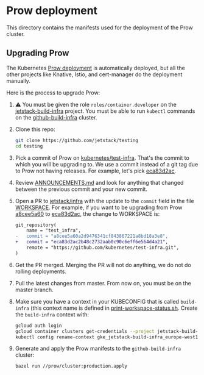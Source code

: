 # Prow deployment

This directory contains the manifests used for the deployment of the Prow
cluster.

## Upgrading Prow

The Kubernetes [Prow
deployment](https://github.com/kubernetes/test-infra/tree/master/prow) is
automatically deployed, but all the other projects like Knative, Istio, and
cert-manager do the deployment manually.

Here is the process to upgrade Prow:

1. ⚠️ You must be given the role `roles/container.developer` on the
   [jetstack-build-infra](https://console.cloud.google.com/home/dashboard?project=jetstack-build-infra)
   project. You must be able to run `kubectl` commands on the
   [github-build-infra](https://console.cloud.google.com/kubernetes/clusters/details/europe-west1-b/github-build-infra/details?project=jetstack-build-infra)
   cluster.
2. Clone this repo:

   ```sh
   git clone https://github.com/jetstack/testing
   cd testing
   ```

3. Pick a commit of Prow on
   [kubernetes/test-infra](https://github.com/kubernetes/test-infra). That's the
   commit to which you will be upgrading to. We use a commit instead of a git
   tag due to Prow not having releases. For example, let's pick
   [eca83d2ac](https://github.com/kubernetes/test-infra/commit/eca83d2ac).
4. Review
   [ANNOUNCEMENTS.md](https://github.com/kubernetes/test-infra/blob/master/prow/ANNOUNCEMENTS.md)
   and look for anything that changed between the previous commit and your new
   commit.
5. Open a PR to [jetstack/infra](https://github.com/jetstack/infra) with the
   update to the `commit` field in the file [WORKSPACE](../WORKSPACE). For
   example, if you want to be upgrading from Prow
   [a8cee5a60](https://github.com/kubernetes/test-infra/commit/a8cee5a60) to
   [eca83d2ac](https://github.com/kubernetes/test-infra/commit/eca83d2ac), the
   change to WORKSPACE is:

   ```diff
   git_repository(
       name = "test_infra",
   -   commit = "a8cee5a60a2d9476341cf843867221a8bd18a3e8",
   +   commit = "eca83d2ac2b48c2732aab0c90c6eff6e564d4a21",
       remote = "https://github.com/kubernetes/test-infra.git",
   )
   ```

6. Get the PR merged. Merging the PR will not do anything, we do not do rolling
   deployments.
7. Pull the latest changes from master. From now on, you must be on the master
   branch.

8. Make sure you have a context in your KUBECONFIG that is called `build-infra`
   (this context name is defined in
   [print-workspace-status.sh](https://github.com/jetstack/testing/blob/master/hack/print-workspace-status.sh#L28).
   Create the `build-infra` context with:

   ```sh
   gcloud auth login
   gcloud container clusters get-credentials --project jetstack-build-infra --region europe-west1-b github-build-infra
   kubectl config rename-context gke_jetstack-build-infra_europe-west1-b_github-build-infra build-infra
   ```

9. Generate and apply the Prow manifests to the `github-build-infra` cluster:

   ```sh
   bazel run //prow/cluster:production.apply
   ```
